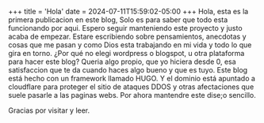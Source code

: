 +++
title = 'Hola'
date = 2024-07-11T15:59:02-05:00
+++
Hola, esta es la primera publicacion en este blog, Solo es para saber que todo esta funcionando por aqui.
Espero seguir manteniendo este proyecto y justo acaba de empezar. Estare escribiendo sobre pensamientos, anecdotas y cosas que me pasan y como Dios esta trabajando en mi vida y todo lo que gira en torno.
¿Por qué no elegi wordpress o blogspot, u otra plataforma para hacer este blog?
Queria algo propio, que yo hiciera desde 0, esa satisfaccion que te da cuando haces algo bueno y que es tuyo.
Este blog está hecho con un framework llamado HUGO. Y el dominio está apuntado a cloudflare para proteger el sitio de ataques DDOS y otras afectaciones que suele pasarle a las paginas webs. Por ahora mantendre este dise;o sencillo.


Gracias por visitar y leer.
